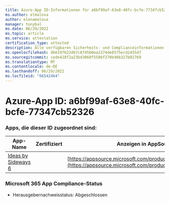 ```yaml
---
title: Azure-App ID-Informationen für a6bf99af-63e8-40fc-bcfe-77347cb52326
ms.author: elmalova
author: elenamalova
manager: tonybal
ms.date: 06/29/2022
ms.topic: article
ms.service: attestation
certification_type: attested
description: Alle verfügbaren Sicherheits- und Complianceinformationen für a6bf99af-63e8-40fc-bcfe-77347cb52326.
ms.openlocfilehash: db6197622d67c0745b0ea2274de8575ecd2455d7
ms.sourcegitcommit: cede428f2a23bd3060f5506f270b40b327b02769
ms.translationtype: MT
ms.contentlocale: de-DE
ms.lasthandoff: 06/29/2022
ms.locfileid: "66542464"
---
```

# <a name="azure-app-id-a6bf99af-63e8-40fc-bcfe-77347cb52326"></a>Azure-App ID: a6bf99af-63e8-40fc-bcfe-77347cb52326


### <a name="apps-associated-with-this-id"></a>Apps, die dieser ID zugeordnet sind:
| **App-Name** | **Zertifiziert** | **Anzeigen in AppSource** |
|--------------|---------------|-----------------------|
| [Ideas by Sideways 6](../forward/WA200002782.md) |  | [https://appsource.microsoft.com/product/office/WA200002782](https://appsource.microsoft.com/product/office/WA200002782) |

### <a name="microsoft-365-app-compliance-status"></a>Microsoft 365 App Compliance-Status
- Herausgebernachweisstatus: Abgeschlossen
